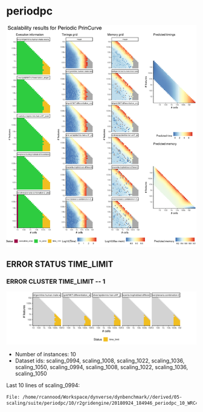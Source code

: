 # periodpc
![Overview](periodpc.png)

## ERROR STATUS TIME_LIMIT

### ERROR CLUSTER TIME_LIMIT -- 1
![Cluster plot](error_class_plots/periodpc_time_limit_1.png)

 * Number of instances: 10
 * Dataset ids: scaling_0994, scaling_1008, scaling_1022, scaling_1036, scaling_1050, scaling_0994, scaling_1008, scaling_1022, scaling_1036, scaling_1050

Last 10 lines of scaling_0994:
```
File: /home/rcannood/Workspace/dynverse/dynbenchmark//derived/05-scaling/suite/periodpc/10/r2gridengine/20180924_184946_periodpc_10_WRC45MezjI/log/log.994.e.txt
```


